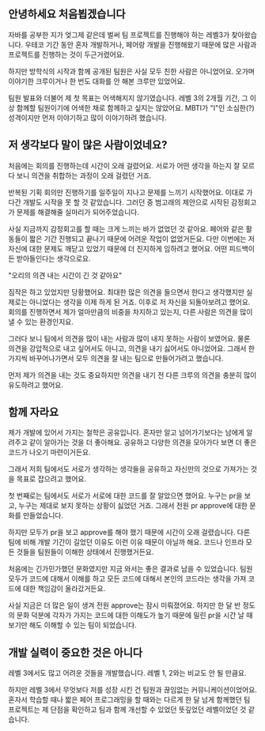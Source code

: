 ## 안녕하세요 처음뵙겠습니다
자바를 공부한 지가 엊그제 같은데 벌써 팀 프로젝트를 진행해야 하는 레벨3가 찾아왔습니다. 우테코 기간 동안 혼자 개발하거나, 페어랑 개발을 진행해왔기 때문에 많은 사람과 프로젝트를 진행하는 것이 두근거렸어요.

하지만 방학식의 시작과 함께 공개된 팀원은 사실 모두 친한 사람은 아니었어요. 오가며 이야기한 크루이거나 한 번도 대화를 안 해본 크루만 있었어요.

팀원 발표와 더불어 제 첫 목표는 어색해지지 않기였습니다. 레벨 3의 2개월 기간, 그 이상 함께할 팀원이기에 어색한 채로 함께하고 싶지는 않았어요. MBTI가 "I"인 소심한(?) 성격이지만 먼저 이야기하고 많이 이야기하려 했습니다.

## 저 생각보다 말이 많은 사람이었네요?
처음에는 회의를 진행하는데 시간이 오래 걸렸어요. 서로가 어떤 생각을 하는지 잘 모르다 보니 의견을 취합하는 과정이 오래 걸렸던 거죠.

반복된 기획 회의만 진행하기를 일주일이 지나고 문제를 느끼기 시작했어요. 이대로 가다간 개발도 시작을 못 할 것 같았습니다. 그러던 중 범고래의 제안으로 시작된 감정회고가 문제를 해결해줄 실마리가 되어주었습니다.

사실 지금까지 감정회고를 할 때는 크게 느끼는 바가 없었던 것 같아요. 페어와 같은 활동들이 짧은 기간 진행되고 끝나기 때문에 어려운 작업이 없었거든요. 다만 이번에는 저 자신에 대한 문제도 깨닫고 있었기 때문에 더 진지하게 임하려고 했어요. 어떤 피드백이든 받아들인다는 생각으로요.

"오리의 의견 내는 시간이 긴 것 같아요"

짐작은 하고 있었지만 당황했어요. 최대한 많은 의견을 들으면서 한다고 생각했지만 실제로는 아니었다는 생각을 이제 하게 된 거죠. 이후로 저 자신을 되돌아보려고 했어요. 회의를 진행하면서 제가 얼마만큼의 비중을 차지하고 있는지, 다른 사람은 의견을 많이 낼 수 있는 환경인지요.

그러다 보니 팀에서 의견을 많이 내는 사람과 많이 내지 못하는 사람이 보였어요. 물론 의견을 강압적으로 내고 싶어서도 아니고, 의견을 내기 싫어서도 아니었어요. 그래서 한가지씩 바꾸어나가면서 모두 의견을 잘 내는 팀으로 만들어가려고 했습니다.

먼저 제가 의견을 내는 것도 중요하지만 의견을 내기 전 다른 크루의 의견을 충분히 많이 유도하려고 했어요.

## 함께 자라요
제가 개발에 있어서 가지는 철학은 공유입니다. 혼자만 알고 넘어가기보다는 남에게 알려주고 같이 알아가는 것을 더 좋아해요. 공유하고 다양한 의견을 모아가다 보면 더 좋은 코드가 나오기 마련이거든요.

그래서 저희 팀에서도 서로가 생각하는 생각들을 공유하고 자신만의 것으로 가져가는 것을 목표로 잡으려고 했어요.

첫 번째로는 팀에서도 서로가 서로에 대한 코드를 잘 알았으면 했어요. 누구는 pr을 보고, 누구는 제대로 보지 못하는 상황이 싫었던 거죠. 그래서 전원 pr approve에 대한 문화를 만들었습니다.

하지만 모두가 pr을 보고 approve를 해야 했기 때문에 시간이 오래 걸렸습니다. 다른 팀에 비해 개발 기간이 길었던 이유도 이런 이유 때문이 아닐까 해요. 코드나 인프라 모든 것들을 팀원들이 이해한 상태에서 진행했거든요.

처음에는 긴가민가했던 문화였지만 지금 와서는 좋은 결과로 남을 수 있었습니다. 팀원 모두가 코드에 대해서 이해를 하고 모든 코드에 대해서 본인의 코드라는 생각을 가져 코드에 대한 책임감이 올라갔거든요.

사실 지금은 더 많은 일이 생겨 전원 approve는 잠시 미뤄졌어요. 하지만 한 달 반 정도의 문화 덕분에 각자가 가지는 코드에 대한 이해도가 높기 때문에 밀린 pr을 시간 날 때 보기만 해도 이해할 수 있는 팀이 되었습니다.

## 개발 실력이 중요한 것은 아니다
레벨 3에서도 많고 어려운 것들을 개발했습니다. 레벨 1, 2와는 비교도 안 될 만큼요.

하지만 레벨 3에서 무엇보다 저를 성장 시킨 건 팀원과 끊임없는 커뮤니케이션이었어요. 혼자서 학습할 때나 짧은 페어 프로그래밍을 할 때와는 다르게 한 달 넘게 함께했던 팀 프로젝트는 제 단점을 확인하고 팀과 함께 개선할 수 있었던 뜻깊었던 레벨이었던 것 같습니다.
